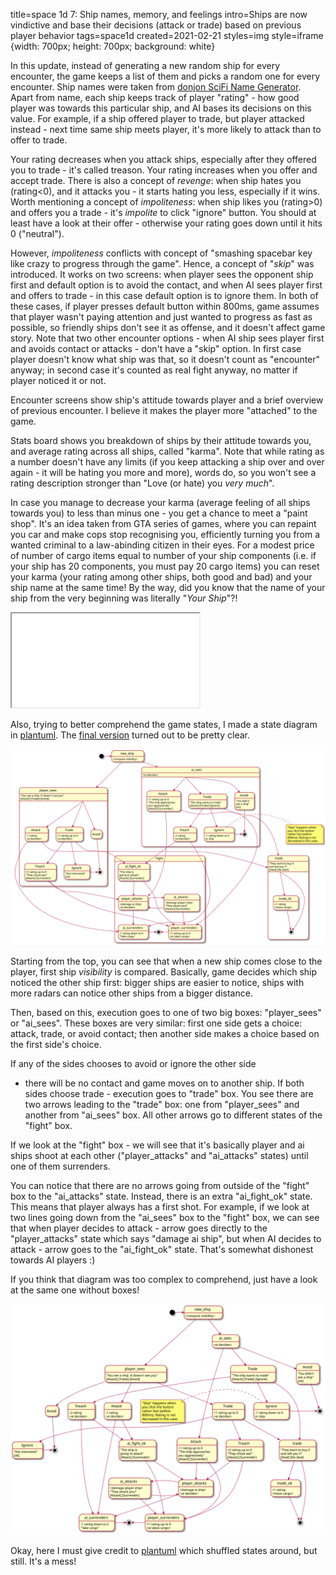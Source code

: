 title=space 1d 7: Ship names, memory, and feelings
intro=Ships are now vindictive and base their decisions (attack or trade) based on previous player behavior
tags=space1d
created=2021-02-21
styles=img
style=iframe {width: 700px; height: 700px; background: white}

In this update, instead of generating a new random ship for every encounter, the game keeps a list of them and picks a random one for every encounter.
Ship names were taken from [donjon SciFi Name Generator][g].
Apart from name, each ship keeps track of player "rating" - how good player was towards this particular ship, and AI bases its decisions on this value.
For example, if a ship offered player to trade, but player attacked instead - next time same ship meets player, it's more likely to attack than to offer to trade.

[g]: https://donjon.bin.sh/scifi/name/#type=sx;sx=spaceship

Your rating decreases when you attack ships, especially after they offered you to trade - it's called treason.
Your rating increases when you offer and accept trade.
There is also a concept of _revenge_: when ship hates you (rating<0), and it attacks you - it starts hating you less, especially if it wins.
Worth mentioning a concept of _impoliteness_: when ship likes you (rating>0) and offers you a trade - it's _impolite_ to click "ignore" button.
You should at least have a look at their offer - otherwise your rating goes down until it hits 0 ("neutral").

However, _impoliteness_ conflicts with concept of "smashing spacebar key like crazy to progress through the game".
Hence, a concept of "_skip_" was introduced.
It works on two screens:
when player sees the opponent ship first and default option is to avoid the contact, and
when AI sees player first and offers to trade - in this case default option is to ignore them.
In both of these cases, if player presses default button within 800ms,
game assumes that player wasn't paying attention and just wanted to progress as fast as possible,
so friendly ships don't see it as offense, and it doesn't affect game story.
Note that two other encounter options - when AI ship sees player first and avoids contact or attacks - don't have a "skip" option.
In first case player doesn't know what ship was that, so it doesn't count as "encounter" anyway;
in second case it's counted as real fight anyway, no matter if player noticed it or not.

Encounter screens show ship's attitude towards player and a brief overview of previous encounter.
I believe it makes the player more "attached" to the game.

Stats board shows you breakdown of ships by their attitude towards you,
and average rating across all ships, called "karma".
Note that while rating as a number doesn't have any limits
(if you keep attacking a ship over and over again - it will be hating you more and more),
words do, so you won't see a rating description stronger than "Love (or hate) you _very much_".

In case you manage to decrease your karma (average feeling of all ships towards you) to less than minus one - you get a chance to meet a "paint shop".
It's an idea taken from GTA series of games, where you can repaint you car and make cops stop recognising you,
efficiently turning you from a wanted criminal to a law-abinding citizen in their eyes.
For a modest price of number of cargo items equal to number of your ship components
(i.e. if your ship has 20 components, you must pay 20 cargo items)
you can reset your karma (your rating among other ships, both good and bad) and your ship name at the same time!
By the way, did you know that the name of your ship from the very beginning was literally "_Your Ship_"?!

<iframe src="space-1d-7-ship-names-memory-and-feelings.htm"></iframe>

Also, trying to better comprehend the game states, I made a state diagram in [plantuml][p].
The [final version][f] turned out to be pretty clear.

[p]: https://plantuml.com/
[f]: http://www.plantuml.com/plantuml/uml/RLHDZ-Cs3BthLx2-zAF8ODfJ4GJ15YWAx6KFtHww60m6d9Y9YJYM836J2GRzxqjRKMH1FjbyfAJt7Ybz2e9UpgVUTDmIqCd95LeAEyzEs0x6FFto3Aij37Hv2HqxatvW3PkTFJdq16yS-9LxbkisvrUwolLu9VyIY4APG8wW2O92yphuk67Dds-MsmOmWEE4_UknfOZ9lKu4TyS8OYuat7KH5Bp3dm-3zPHWJiU_msP3GxlTcZcJDJJVx1dq7n16wW_mMQ2r58OVPOAlzjoKI-0fqdc6fuchVYSTp_Eow0tMaDGGc_-JIyZ9eLevOcqHIcqbye93AAvoACAf6hD3o4dg1XbQsd5B8SDJTx4CfGndalxcGoVmaGNkH-357ZE2ayXGJCeo6CxUAqVo8Q-kiFrTIMOXesNmCO-KGX7cLLEyLlywki851m6ny7g-mdyfXKCBWVf-70_urYJuwI_2NkVXYuLs_3Ffe3Ny-Xju51uECsnpicy4E_G7UpjqSYyLLD3xVMq1gaY7i8PLEYA6HUyKqIMbNHdCFJ5EPbpXx4RfZufM6yfjdX7rF_EP9LXtunYy6sCGbtP6XEZqTFq0dVDMXvP2p8p-uk7WAGH-e_xQA5nSmQz9phF1AAUSdnATgpSenT5ZemE8ZJgQcAxlUhmzUjgaCruid1kG4se0yks9QRdL9sMAyslJQ3mUOe-w7yTbQfMJoQlVwouWfh7STJQGSlPDX9SjSHBbbvvak3R5oKJvYnNWGKYD5sgdCnBJ-7_lgkhNqKjSDQw73sLn_52M1b1HdiqojFOoHFanOps48xifWfjXimtc7ULGPWvst50iH1-Q8hjiuAoYzh7ELdRcrqqzQV64X_IMJHItHK7iR0p7oV-XATAB17C1LBDV99VlG8HgZiYHNrsG6ric8u5yOfMi-cygFaiFH5KKEGWUAQItiwg1LR_QxdKo1Yi4VkmHs7syayrN7Py6EdIEXW2NZWQZPiEkPxLTEjAdNiGEngC67lOO17wwi7Gyc3yU7q_XvmVu9vBa07g2KKCyOQ0MU02jKs8QFHWbC-R9c4BvydYN9JeCgZ0ARCeSJD8-QN0-zTy1
[d]: space-1d-7-decisions.svg
[m]: space-1d-7-decisions-mess.svg

[![State diagram][d]][d]

Starting from the top, you can see that when a new ship comes close to the player, first ship _visibility_ is compared.
Basically, game decides which ship noticed the other ship first:
bigger ships are easier to notice, ships with more radars can notice other ships from a bigger distance.

Then, based on this, execution goes to one of two big boxes: "player\_sees" or "ai\_sees".
These boxes are very similar:
first one side gets a choice: attack, trade, or avoid contact;
then another side makes a choice based on the first side's choice.

If any of the sides chooses to avoid or ignore the other side
- there will be no contact and game moves on to another ship.
If both sides choose trade - execution goes to "trade" box.
You see there are two arrows leading to the "trade" box: one from "player\_sees" and another from "ai\_sees" box.
All other arrows go to different states of the "fight" box.

If we look at the "fight" box - we will see that it's basically player and ai ships shoot at each other
("player\_attacks" and "ai\_attacks" states) until one of them surrenders.

You can notice that there are no arrows going from outside of the "fight" box to the "ai\_attacks" state.
Instead, there is an extra "ai\_fight\_ok" state.
This means that player always has a first shot.
For example, if we look at two lines going down from the "ai\_sees" box to the "fight" box,
we can see that when player decides to attack - arrow goes directly to the "player\_attacks" state which says "damage ai ship",
but when AI decides to attack - arrow goes to the "ai\_fight\_ok" state.
That's somewhat dishonest towards AI players :)

If you think that diagram was too complex to comprehend, just have a look at the same one without boxes!

[![State diagram mess][m]][m]

Okay, here I must give credit to [plantuml][p] which shuffled states around, but still.
It's a mess!
